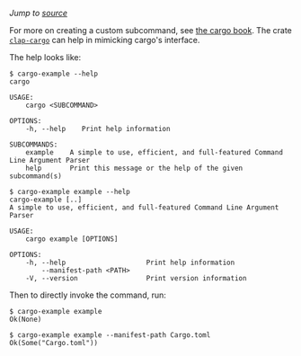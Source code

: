 *Jump to [source](cargo-example.rs)*

For more on creating a custom subcommand, see [the cargo
book](https://doc.rust-lang.org/cargo/reference/external-tools.html#custom-subcommands).
The crate [`clap-cargo`](https://github.com/crate-ci/clap-cargo) can help in
mimicking cargo's interface.

The help looks like:
```console
$ cargo-example --help
cargo 

USAGE:
    cargo <SUBCOMMAND>

OPTIONS:
    -h, --help    Print help information

SUBCOMMANDS:
    example    A simple to use, efficient, and full-featured Command Line Argument Parser
    help       Print this message or the help of the given subcommand(s)

$ cargo-example example --help
cargo-example [..]
A simple to use, efficient, and full-featured Command Line Argument Parser

USAGE:
    cargo example [OPTIONS]

OPTIONS:
    -h, --help                    Print help information
        --manifest-path <PATH>    
    -V, --version                 Print version information

```

Then to directly invoke the command, run:
```console
$ cargo-example example
Ok(None)

$ cargo-example example --manifest-path Cargo.toml
Ok(Some("Cargo.toml"))

```
